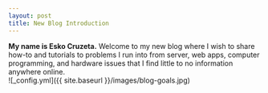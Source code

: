 ```yaml
---
layout: post
title: New Blog Introduction
---
```

**My name is Esko Cruzeta.** Welcome to my new blog where I wish to share how-to and tutorials to problems I run into from server, web apps, computer programming, and hardware issues that I find little to no information anywhere online.  
![_config.yml]({{ site.baseurl }}/images/blog-goals.jpg)
